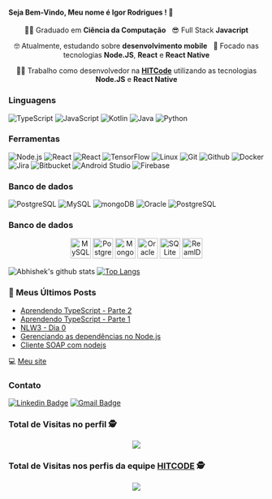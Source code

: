 
<h4>
  Seja Bem-Vindo, Meu nome é Igor Rodrigues ! 🤳️
</h4>
<p align="center">
  👨‍🎓️ Graduado em <b>Ciência da Computação</b> &nbsp; 😎️ Full Stack <b>Javacript</b>
</p>
<p align="center">
  🤓️ Atualmente, estudando sobre <b>desenvolvimento mobile</b> &nbsp; 🎯  Focado nas tecnologias <b>Node.JS</b>, <b>React</b> e <b>React Native</b>
</p>
<p align="center">
  👨‍💻️ Trabalho como desenvolvedor na <a href="https://hitcode.com.br/"><b>HITCode</b></a> utilizando as tecnologias <b>Node.JS</b> e <b>React Native</b>
</p>

### Linguagens

![TypeScript](https://img.shields.io/badge/-TypeScript-000?&logo=TypeScript&logoColor=007ACC)
![JavaScript](https://img.shields.io/badge/-JavaScript-000?&logo=JavaScript&logoColor=ddc508)
![Kotlin](https://img.shields.io/badge/-Kotlin-000?&logo=Kotlin&logoColor=f88728)
![Java](https://img.shields.io/badge/-Java-000?&logo=Java&logoColor=007396)
![Python](https://img.shields.io/badge/-Python-000?&logo=python)

### Ferramentas

![Node.js](https://img.shields.io/badge/-Node.js-000?&logo=node.js)
![React](https://img.shields.io/badge/-React-000?&logo=React)
![React](https://img.shields.io/badge/-React%20Native-000?&logo=React&logoColor=00d7fe)
![TensorFlow](https://img.shields.io/badge/-TensorFlow-000?&logo=TensorFlow&logoColor=e35a2b)
![Linux](https://img.shields.io/badge/-Linux-000?&logo=Linux&logoColor=FCC624)
![Git](https://img.shields.io/badge/-Git-000?&logo=Git&logoColor=f05033)
![Github](https://img.shields.io/badge/-Github-000?&logo=GitHub&logoColor=ffffff)
![Docker](https://img.shields.io/badge/-Docker-000?&logo=Docker)
![Jira](https://img.shields.io/badge/-Jira-000?&logo=Jira-Software&logoColor=0052CC)
![Bitbucket](https://img.shields.io/badge/-Bitbucket-000?&logo=Bitbucket&logoColor=0558d2)
![Android Studio](https://img.shields.io/badge/-AndroidStudio-000?&logo=Android&logoColor=86b950)
![Firebase](https://img.shields.io/badge/-Firebase-000?&logo=Firebase&logoColor=ffca44)

### Banco de dados

![PostgreSQL](https://img.shields.io/badge/-PostgreSQL-000?&logo=Postgresql&logoColor=316192)
![MySQL](https://img.shields.io/badge/-MySQL-000?&logo=Mysql&logoColor=50bffa)
![mongoDB](https://img.shields.io/badge/-mongoDB-000?&logo=Mongodb&logoColor=10aa50)
![Oracle](https://img.shields.io/badge/-ORACLE-000?&logo=Oracle&logoColor=ee2d32)
![PostgreSQL](https://img.shields.io/badge/-PostgreSQL-000?&logo=Postgresql&logoColor=316192)



<h3>Banco de dados</h3>
<p align="center">
<img height="40" src="https://download.logo.wine/logo/MySQL/MySQL-Logo.wine.png" alt="MySQL"/> 
<img height="40" src="http://blog.dbaacademy.com.br/wp-content/uploads/2017/02/postgresql-logo1.png" alt="Postgres"/> 
<img height="40" src="https://webassets.mongodb.com/_com_assets/cms/MongoDB_Logo_FullColorBlack_RGB-4td3yuxzjs.png" alt="MongoDb"/> 
<img height="40" src="https://www.ndd.com.br/blog/wp-content/uploads/2019/02/oracle.png" alt="Oracle">
<img height="40" src="https://upload.wikimedia.org/wikipedia/commons/thumb/3/38/SQLite370.svg/1280px-SQLite370.svg.png" alt="SQLite"/> 
<img height="40" src="https://docs.mongodb.com/realm-legacy/assets/svg/general_logo.svg" alt="ReamlDB">

</p>
   

![Abhishek's github stats](https://github-readme-stats.vercel.app/api?username=igorsteixeira94&show_icons=true&hide_border=true&theme=dracula)
[![Top Langs](https://github-readme-stats.vercel.app/api/top-langs/?username=igorsteixeira94&layout=compact&theme=dracula)](https://github.com/anuraghazra/github-readme-stats)

### 📕 Meus Últimos Posts

<!-- BLOG:START -->
- [Aprendendo TypeScript - Parte 2](https://www.igorteixeira.com.br/aprendendo-typescript-parte-2/)
- [Aprendendo TypeScript - Parte 1](https://www.igorteixeira.com.br/aprendendo-typescript-parte-1/)
- [NLW3 - Dia 0](https://www.igorteixeira.com.br/nlw3-dia-0/)
- [Gerenciando as dependências no Node.js](https://www.igorteixeira.com.br/gerenciando-as-dependências-no-node-js/)
- [Cliente SOAP com nodejs](https://www.igorteixeira.com.br/cliente-soap-com-nodejs/)
<!-- BLOG:END -->

💻️ [Meu site](https://igorteixeira.com.br)


### Contato
[![Linkedin Badge](https://img.shields.io/badge/-Igor%20Rodrigues-6633cc?style=flat-square&logo=Linkedin&logoColor=white&link=https://www.linkedin.com/in/igorsteixeira94/)](https://www.linkedin.com/in/igorsteixeira94/) 
[![Gmail Badge](https://img.shields.io/badge/igorsteixeira94@gmail.com-6633cc?style=flat-square&logo=Gmail&logoColor=white&link=mailto:igorsteixeira94@gmail.com)](mailto:igorsteixeira94@gmail.com) 


 ### Total de Visitas no perfil :detective: <br>
 <p align="center"> 
   <img alingn="center" src="https://profile-counter.glitch.me/igorsteixeira94/count.svg" />
 </p>

 ### Total de Visitas nos perfis da equipe <a href="https://hitcode.com.br/"><b>HITCODE</b></a> :detective: <br>
 <p align="center"> 
   <img alingn="center" src="https://profile-counter.glitch.me/hitcode/count.svg" />
</p>


